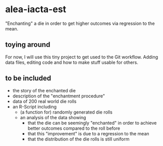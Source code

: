 # alea-iacta-est
"Enchanting" a die in order to get higher outcomes via regression to the mean.

## toying around
For now, I will use this tiny project to get used to the Git workflow. Adding data files, editing code and how to make stuff usable for others.

## to be included
* the story of the enchanted die
* description of the "enchantment procedure"
* data of 200 real world die rolls
* an R-Script including
  * (a function for) randomly generated die rolls
  * an analysis of the data showing
    * that the die can be seemingly "enchanted" in order to achieve better outcomes compared to the roll before
    * that this "improvement" is due to a regression to the mean
    * that the distribution of the die rolls is still uniform
